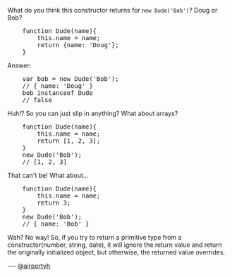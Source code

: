 What do you think this constructor returns for `new Dude('Bob')`? Doug or Bob?

<pre lang="javascript">
	function Dude(name){
		this.name = name;
		return {name: 'Doug'};
	}
</pre>

Answer:
<pre lang="javascript">
	var bob = new Dude('Bob');
	// { name: 'Doug' }
	bob instanceof Dude
	// false
</pre>

Huh!? So you can just slip in anything? What about arrays?
<pre lang="javascript">
	function Dude(name){
		this.name = name;
		return [1, 2, 3];
	}
	new Dude('Bob');
	// [1, 2, 3]
</pre>

That can't be! What about...
<pre lang="javascript">
	function Dude(name){
		this.name = name;
		return 3;
	}
	new Dude('Bob');
	// { name: 'Bob' }
</pre>
Wah? No way! So, if you try to return a primitive type from a constructor(number, string, date), it
will ignore the return value and return the originally initialized object, but otherwise, the returned value overrides.

--- [@airportyh](http://twitter.com/airportyh)
